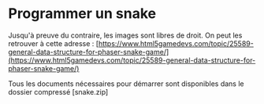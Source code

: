 # Programmer un snake

Jusqu'à preuve du contraire, les images sont libres de droit. On peut les retrouver à cette adresse : [https://www.html5gamedevs.com/topic/25589-general-data-structure-for-phaser-snake-game/](https://www.html5gamedevs.com/topic/25589-general-data-structure-for-phaser-snake-game/)

Tous les documents nécessaires pour démarrer sont disponibles dans le dossier compressé [snake.zip]


